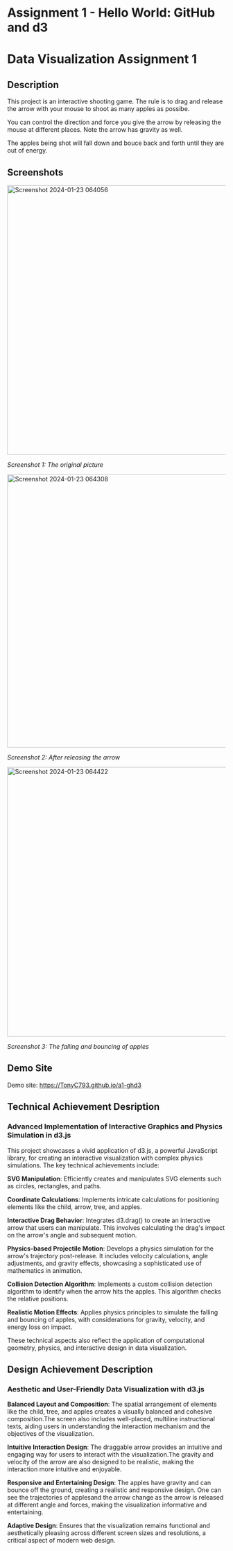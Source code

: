 Assignment 1 - Hello World: GitHub and d3  
===
# Data Visualization Assignment 1

## Description

This project is an interactive shooting game. The rule is to drag and release the arrow with your mouse to shoot as many apples as possibe.

You can control the direction and force you give the arrow by releasing the mouse at different places. Note the arrow has gravity as well.

The apples being shot will fall down and bouce back and forth until they are out of energy.

## Screenshots

<img width="622" alt="Screenshot 2024-01-23 064056" src="https://github.com/TonyC793/a1-ghd3/assets/100252364/58dbc131-ff36-44af-a2b4-9db38318aa60">

*Screenshot 1: The original picture*

<img width="630" alt="Screenshot 2024-01-23 064308" src="https://github.com/TonyC793/a1-ghd3/assets/100252364/5a0d1ab0-f10b-4fbf-826e-c566cb2067e8">

*Screenshot 2: After releasing the arrow*

<img width="622" alt="Screenshot 2024-01-23 064422" src="https://github.com/TonyC793/a1-ghd3/assets/100252364/67df9636-beb3-41ca-be9e-7dc743512e00">

*Screenshot 3: The falling and bouncing of apples*

## Demo Site

Demo site: https://TonyC793.github.io/a1-ghd3

## Technical Achievement Desription

### Advanced Implementation of Interactive Graphics and Physics Simulation in d3.js

This project showcases a vivid application of d3.js, a powerful JavaScript library, for creating an interactive visualization with complex physics simulations. The key technical achievements include:

**SVG Manipulation**: Efficiently creates and manipulates SVG elements such as circles, rectangles, and paths.

**Coordinate Calculations**: Implements intricate calculations for positioning elements like the child, arrow, tree, and apples.

**Interactive Drag Behavior**: Integrates d3.drag() to create an interactive arrow that users can manipulate. This involves calculating the drag's impact on the arrow's angle and subsequent motion.

**Physics-based Projectile Motion**: Develops a physics simulation for the arrow's trajectory post-release. It includes velocity calculations, angle adjustments, and gravity effects, showcasing a sophisticated use of mathematics in animation.

**Collision Detection Algorithm**: Implements a custom collision detection algorithm to identify when the arrow hits the apples. This algorithm checks the relative positions.

**Realistic Motion Effects**: Applies physics principles to simulate the falling and bouncing of apples, with considerations for gravity, velocity, and energy loss on impact.

These technical aspects also reflect the application of computational geometry, physics, and interactive design in data visualization.

## Design Achievement Description

### Aesthetic and User-Friendly Data Visualization with d3.js

**Balanced Layout and Composition**: The spatial arrangement of elements like the child, tree, and apples creates a visually balanced and cohesive composition.The screen also includes well-placed, multiline instructional texts, aiding users in understanding the interaction mechanism and the objectives of the visualization.

**Intuitive Interaction Design**: The draggable arrow provides an intuitive and engaging way for users to interact with the visualization.The gravity and velocity of the arrow are also designed to be realistic, making the interaction more intuitive and enjoyable.

**Responsive and Entertaining Design**: The apples have gravity and can bounce off the ground, creating a realistic and responsive design. One can see the trajectories of applesand the arrow change as the arrow is released at different angle and forces, making the visualization informative and entertaining.

**Adaptive Design**: Ensures that the visualization remains functional and aesthetically pleasing across different screen sizes and resolutions, a critical aspect of modern web design.
